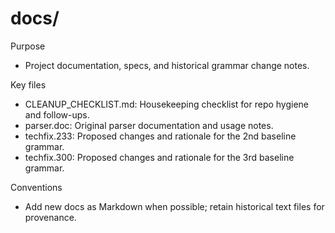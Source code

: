# docs/

Purpose
- Project documentation, specs, and historical grammar change notes.

Key files
- CLEANUP_CHECKLIST.md: Housekeeping checklist for repo hygiene and follow-ups.
- parser.doc: Original parser documentation and usage notes.
- techfix.233: Proposed changes and rationale for the 2nd baseline grammar.
- techfix.300: Proposed changes and rationale for the 3rd baseline grammar.

Conventions
- Add new docs as Markdown when possible; retain historical text files for provenance.
